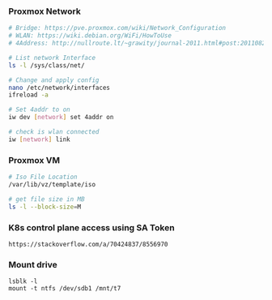 ### Proxmox Network
```sh
# Bridge: https://pve.proxmox.com/wiki/Network_Configuration
# WLAN: https://wiki.debian.org/WiFi/HowToUse
# 4Address: http://nullroute.lt/~grawity/journal-2011.html#post:20110826

# List network Interface
ls -l /sys/class/net/

# Change and apply config
nano /etc/network/interfaces
ifreload -a

# Set 4addr to on
iw dev [network] set 4addr on

# check is wlan connected
iw [network] link
```

### Proxmox VM
```sh
# Iso File Location
/var/lib/vz/template/iso

# get file size in MB
ls -l --block-size=M
```

### K8s control plane access using SA Token
```
https://stackoverflow.com/a/70424837/8556970
```

### Mount drive
```
lsblk -l
mount -t ntfs /dev/sdb1 /mnt/t7  
```
